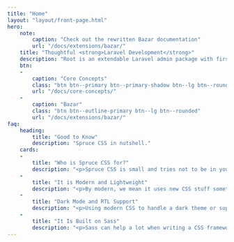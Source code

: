 ```yaml
---
title: "Home"
layout: "layout/front-page.html"
hero:
    note:
        caption: "Check out the rewritten Bazar documentation"
        url: "/docs/extensions/bazar/"
    title: "Thoughtful <strong>Laravel Development</strong>"
    description: "Root is an extendable Laravel admin package with first-party e-commerce solution."
    btn:
    -
        caption: "Core Concepts"
        class: "btn btn--primary btn--primary-shadow btn--lg btn--rounded"
        url: "/docs/core-concepts/"
    -
        caption: "Bazar"
        class: "btn btn--outline-primary btn--lg btn--rounded"
        url: "/docs/extensions/bazar/"
faq:
    heading:
        title: "Good to Know"
        description: "Spruce CSS in nutshell."
    cards:
    -
        title: "Who is Spruce CSS for?"
        description: "<p>Spruce CSS is small and tries not to be in your way. It gives you a solid foundation and utilities, but the only included components are forms (which you can opt out of).</p> <p>It is for you if you like to handle your CSS/SCSS in separate files and write your code. It uses just a few helper classes; most <a href='/ui/getting-started/introduction/'>components</a> are drop-ins.</p>"
    -
        title: "It is Modern and Lightweight"
        description: "<p>By modern, we mean it uses new CSS stuff sometimes at the expense of backward compatibility. Fortunately, nowadays, the new CSS features are released in bulk across different vendors.</p> <p>With modern CSS, you can solve more with less code. It is around 1400 lines and weights a little, and you can choose what things you want to use to make it even smaller.</p>"
    -
        title: "Dark Mode and RTL Support"
        description: "<p>Using modern CSS to handle a dark theme or support a different writing direction (RTL) is more manageable. If you use Spruce CSS the intended way, you will be okay with a new theme or RTL support.</p> <p>Everything on this <a href='/docs/getting-started/introduction/'>documentation</a> page or under the <a href='/ui/getting-started/introduction/'>components</a> supports them with just a little code.</p>"
    -
        title: "It Is Built on Sass"
        description: "<p>Sass can help a lot when writing a CSS framework or using one. You can use Spruce as a standalone CSS file, too, but to maximalize its potential, we suggest Sass. <a href='/blog/the-simplest-sass-compile-setup/'>For a simple compile setup</a>, check out our related blog post.</p>"
---
```

